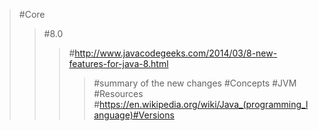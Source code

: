 >#Core
>>#8.0
>>>#http://www.javacodegeeks.com/2014/03/8-new-features-for-java-8.html
>>>>#summary of the new changes
>#Concepts
>>#JVM
>#Resources
>>#https://en.wikipedia.org/wiki/Java_(programming_language)#Versions
